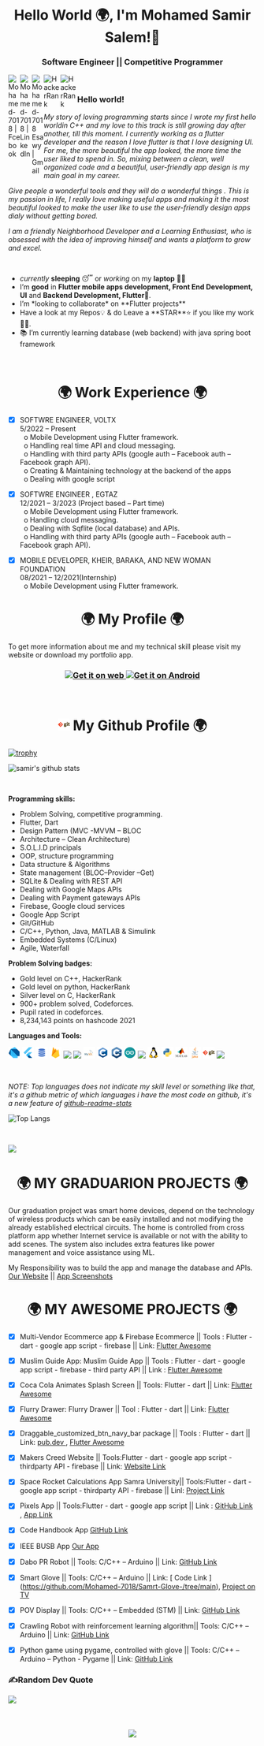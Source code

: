 <h1 align="center">Hello World 🌍,  I'm Mohamed Samir Salem!👋 </h1>
<h3 align="center">Software Engineer || Competitive Programmer </h3>


<a href="https://www.facebook.com/mohamed.almasri.5686/">
  <img align="left" alt="Mohamed-7018 | Fcebook" width="24px" src="/assets/facebook.svg"/>
</a>
<a href="https://www.linkedin.com/in/mohamed-samir-9b0b2a203">
  <img align="left" alt="Mohamed-7018 | LinkedIn" width="24px" src="/assets/linkedin.svg"/>
</a>
<a href="mailto:mohamedkhalilalmasri@gmail.com">
  <img align="left" alt="Mohamed-7018 Esawy | Gmail" width="24px" src="https://user-images.githubusercontent.com/80456446/140469108-1a340307-b696-4f83-bd31-27f632bca393.png" />
</a>
<a href="https://www.hackerrank.com/mohamedkhalilal1">
 <img align="left" alt="HackerRank" width="34px" src="https://upload.wikimedia.org/wikipedia/commons/6/65/HackerRank_logo.png"/> 
</a>
<a href="https://www.instagram.com/mohamed_samir_7018/">
 <img align="left" alt="HackerRank" width="34px" src="https://user-images.githubusercontent.com/80456446/140470099-0233261b-373f-43f3-80e4-6be8ff9c9438.png"/> 
</a>

<br/>
<!-- 
    &nbsp; [![HitCount](http://hits.dwyl.com/SatYu26/SatYu26.svg)](http://hits.dwyl.com/SatYu26/SatYu26) 
-->

###  Hello world!
<!---&nbsp;<img src="https://i.pinimg.com/originals/2e/5c/72/2e5c72d2e357c97df0cbd6d63e782989.gif" height="70px">

--->
<p>
  <em>
    My story of loving programming starts since I wrote my first hello worldin C++ and my love to this track is still growing day after another, till this moment. I currently working as a flutter developer and the reason I love flutter is that I love designing UI. For me, the more beautiful the app looked, the more time the user liked to spend in. So, mixing between a clean, well organized code and a beautiful, user-friendly app design is my main goal in my career. 
    
Give people a wonderful tools and they will do a wonderful things . This is my passion in life, I really love making useful apps and making it the most beautiful looked to make the user like to use the user-friendly design apps dialy without getting bored.
    
I am a friendly Neighborhood Developer and a Learning Enthusiast, who is obsessed with the idea of improving himself and wants a platform to grow and excel.

  </em>  
</p>

<!-- <a href="https://discord.com/invite/aNEPJcP">
  <img align="left" alt="Mohamed-7018's Discord" width="24px" src="/assets/discord.svg"/> -->
<!-- </a> -->

<!-- <br />
<br /> -->
<br>

-
  <!---<img alt="GIF" src="https://github.com/SatYu26/SatYu26/blob/master/Assets/wave.gif" height="20px" /> --->
  *currently* **sleeping** 😴 or *working* on my **laptop** 👩‍💻
- <!--- <img alt="GIF" src="https://github.com/SatYu26/SatYu26/blob/master/Assets/gandalf_parrot.gif"  height="20px" /> --->
  I’m **good** in **Flutter mobile apps development, Front End Development, UI** and **Backend Development, Flutter**💪.
- <!--- <img alt="GIF" src="https://github.com/SatYu26/SatYu26/blob/master/Assets/headbang.gif"  height="20px" /> ---> I’m *looking to collaborate* on **Flutter projects** 
- <!---<img alt="GIF" src="https://github.com/SatYu26/SatYu26/blob/master/Assets/Medal.gif"  height="20px" />---> Have a look at my Repos💡 & do Leave a **STAR**⭐️ if you like my work👩‍💻.
-  📚 I’m currently learning database (web backend) with java spring boot framework
<br>


<h1 align="center">🌍 Work Experience 🌍 </h1>

- [x] SOFTWRE ENGINEER, VOLTX<br />
5/2022 – Present<br />
    &nbsp;&nbsp;o Mobile Development using Flutter framework.<br />
    &nbsp;&nbsp;o Handling real time API and cloud messaging.<br />
    &nbsp;&nbsp;o Handling with third party APIs (google auth – Facebook auth – Facebook graph API).<br />
    &nbsp;&nbsp;o Creating & Maintaining technology at the backend of the apps<br />
    &nbsp;&nbsp;o Dealing with google script

- [x] SOFTWRE ENGINEER , EGTAZ<br/>
12/2021 – 3/2023 (Project based – Part time)<br />
  &nbsp;&nbsp;o Mobile Development using Flutter framework.<br />
  &nbsp;&nbsp;o Handling cloud messaging.<br />
  &nbsp;&nbsp;o Dealing with Sqflite (local database) and APIs.<br />
  &nbsp;&nbsp;o Handling with third party APIs (google auth – Facebook auth – Facebook graph API).<br />

- [x] MOBILE DEVELOPER, KHEIR, BARAKA, AND NEW WOMAN FOUNDATION<br/>
08/2021 – 12/2021(Internship)<br />
  &nbsp;&nbsp;o Mobile Development using Flutter framework.<br />


  
<h1 align="center">🌍 My Profile 🌍 </h1>
To get more information about me and my technical skill please visit my website or download my portfolio app.

  <h3 align="center" >
 <a href="https://mohamed-samir-salem-portfolio-flutter-dev.000webhostapp.com/">
 <img src="https://user-images.githubusercontent.com/80456446/167701490-d85af839-f2df-41cd-9466-3b69e4ac2014.png" height="60" width="150"
         alt="Get it on web">
 </a>
   
  <a href="https://drive.google.com/drive/folders/1uKlSlhoh30qzP5l8bscwbThiAcPARaK2?usp=sharing">
 <img src="https://user-images.githubusercontent.com/80456446/140654179-eca56dba-e3a6-4076-8625-de71d8a3a249.png" height="60"
         alt="Get it on Android">
 </a>
   </h3>
 </br>
 
 

<h1 align="center"><code><img height="24px" src="https://raw.githubusercontent.com/github/explore/80688e429a7d4ef2fca1e82350fe8e3517d3494d/topics/git/git.png"></code>
 My Github Profile 🌍 </h1>


[![trophy](https://github-profile-trophy.vercel.app/?username=Mohamed-7018)](https://github.com/ryo-ma/github-profile-trophy)


![samir's github stats](https://github-readme-stats.vercel.app/api?username=Mohamed-7018&count_private=true&show_icons=true&theme=jolly&include_all_commits=true)&nbsp;&nbsp;

<!-- <img align="center" src="https://github-readme-stats.vercel.app/api?username=Mohamed-7018&show_icons=true&include_all_commits=true&theme=algolia" alt="Anurag's github stats"/> -->
<br/>

**Programming skills:**
- Problem Solving, competitive programming.
- Flutter, Dart
- Design Pattern (MVC -MVVM – BLOC
- Architecture – Clean Architecture)
- S.O.L.I.D principals
- OOP, structure programming
- Data structure & Algorithms
- State management (BLOC–Provider –Get)
- SQLite & Dealing with REST API
- Dealing with Google Maps APIs
- Dealing with Payment gateways APIs
- Firebase, Google cloud services
- Google App Script
- Git/GitHub
- C/C++, Python, Java, MATLAB & Simulink
- Embedded Systems (C/Linux)
- Agile, Waterfall

**Problem Solving badges:**
- Gold level on C++, HackerRank
- Gold level on python, HackerRank
- Silver level on C, HackerRank
- 900+ problem solved, Codeforces.
- Pupil rated in codeforces.
- 8,234,143 points on hashcode 2021

**Languages and Tools:**

<code><img height="24px" src="https://raw.githubusercontent.com/github/explore/80688e429a7d4ef2fca1e82350fe8e3517d3494d/topics/dart/dart.png"></code>
<code><img height="24px" src="https://raw.githubusercontent.com/github/explore/80688e429a7d4ef2fca1e82350fe8e3517d3494d/topics/flutter/flutter.png"></code>
<code><img height="24px" src="https://raw.githubusercontent.com/github/explore/80688e429a7d4ef2fca1e82350fe8e3517d3494d/topics/sql/sql.png"></code>
<code><img height="24px" src="https://raw.githubusercontent.com/github/explore/80688e429a7d4ef2fca1e82350fe8e3517d3494d/topics/firebase/firebase.png"></code>
<code><img height="24px" src="https://upload.wikimedia.org/wikipedia/commons/f/f2/Google_Apps_Script.png"></code>
<code><img height="24px" src="https://img1.pnghut.com/17/9/6/NXj2z95E2B/logo-mysql-mobile-app-development-sqlite-android-software.jpg"></code>
<code><img height="24px" src="https://raw.githubusercontent.com/github/explore/80688e429a7d4ef2fca1e82350fe8e3517d3494d/topics/mysql/mysql.png"></code>
<code><img height="24px" src="https://raw.githubusercontent.com/github/explore/80688e429a7d4ef2fca1e82350fe8e3517d3494d/topics/c/c.png"></code>
<code><img height="24px" src="https://raw.githubusercontent.com/github/explore/80688e429a7d4ef2fca1e82350fe8e3517d3494d/topics/cpp/cpp.png"></code>
<code><img height="24px" src="https://raw.githubusercontent.com/github/explore/80688e429a7d4ef2fca1e82350fe8e3517d3494d/topics/arduino/arduino.png"></code>
<code><img height="24px" src="https://encrypted-tbn0.gstatic.com/images?q=tbn:ANd9GcS9w2hD0G4S57Mtr2NWvkUpRFIIhtVgDQkn7UgJ8QHjUdmzQ4DyeCJCCmkM9QZXXJyskdk&usqp=CAU"></code>
<code><img height="24px" src="https://raw.githubusercontent.com/github/explore/80688e429a7d4ef2fca1e82350fe8e3517d3494d/topics/linux/linux.png"></code>
<code><img height="24px" src="https://raw.githubusercontent.com/github/explore/80688e429a7d4ef2fca1e82350fe8e3517d3494d/topics/python/python.png"></code>
<code><img height="24px" src="https://raw.githubusercontent.com/github/explore/80688e429a7d4ef2fca1e82350fe8e3517d3494d/topics/matlab/matlab.png"></code>
<code><img height="24px" src="https://raw.githubusercontent.com/github/explore/80688e429a7d4ef2fca1e82350fe8e3517d3494d/topics/java/java.png"></code>
<code><img height="24px" src="https://raw.githubusercontent.com/github/explore/80688e429a7d4ef2fca1e82350fe8e3517d3494d/topics/git/git.png"></code>
<code><img height="24px" src="https://logos-download.com/wp-content/uploads/2019/01/Stack_Overflow_Logo.png"></code>





<br/>



*NOTE: Top languages does not indicate my skill level or something like that, it's a github metric of which languages i have the most code on github, it's a new feature of [github-readme-stats](https://github.com/Mohamed-7018/github-readme-stats)*



![Top Langs](https://github-readme-stats.vercel.app/api/top-langs/?username=Mohamed-7018&theme=jolly)&nbsp;&nbsp;
</h1>
<br>

<!-- <br/>

<img align="left" src="https://github-readme-stats.vercel.app/api/top-langs/?username=Mohamed-7018&layout=compact&theme=algolia"/><br/>

<br/><br/><br/><br/>
<br/> <br/> -->

![](https://github-readme-streak-stats.herokuapp.com/?user=Mohamed-7018&theme=jolly)<br/>

<h1 align="center">🌍    MY  GRADUARION PROJECTS   🌍 </h1>
Our graduation project was smart home devices, depend on the technology of wireless products which can be easily installed and not modifying the already established electrical circuits. The home is controlled from cross platform app whether Internet service is available or not with the ability to add scenes. The system also includes extra features like power management and voice assistance using ML.


My Responsibility was to build the app and manage the database and APIs.
[Our Website](https://newfoldergp.000webhostapp.com/?fbclid=IwAR28OB3uM_CMzBiqyeQ8vvO7JpjLFdFCv5cmQNFRWH9pzZoPHHlLTPFWjvg) || [App Screenshots](https://drive.google.com/drive/folders/11CMyTCBLJVtmfvSzhbr7jFCtuXHdqSCR)

<h1 align="center">🌍   
 MY  AWESOME PROJECTS   🌍 </h1>

- [x]	Multi-Vendor Ecommerce app & Firebase  Ecommerce || Tools : Flutter - dart - google app script - firebase || Link: [Flutter Awesome](https://flutterawesome.com/ecommerce-app-with-firebase-and-flutter/)
- [x]	Muslim Guide App: Muslim Guide App || Tools : Flutter - dart - google app script - firebase - third party API || Link : [Flutter Awesome](https://flutterawesome.com/muslim-guide-app-built-with-flutter/)
- [x] Coca Cola Animates Splash Screen || Tools: Flutter - dart || Link: [Flutter Awesome](https://flutterawesome.com/simple-animated-cola-splash-screen-as-shown-below/)
- [x]	Flurry Drawer: Flurry Drawer || Tool : Flutter - dart || Link: [Flutter Awesome](https://flutterawesome.com/a-beautful-drawer-for-flutter/)
- [x]	Draggable_customized_btn_navy_bar package || Tools : Flutter - dart || Link: [pub.dev ](https://pub.dev/packages/draggable_customized_btn_navy_bar), [Flutter Awesome](https://flutterawesome.com/a-bottom-navigation-bar-that-you-can-customize-with-the-options-you-need/)

- [x] Makers Creed Website || Tools:Flutter - dart - google app script - thirdparty API - firebase || Link: [Website Link](https://makerscreed.net/)
- [x]	Space Rocket Calculations App Samra University||  Tools:Flutter - dart - google app script - thirdparty API - firebase || Linl: [Project Link](https://github.com/Mohamed-7018/Rcoket-Design-App---Samara---Space-Engineering-and-technology-internship---Winter-Space-School/)
- [x]	Pixels App ||  Tools:Flutter - dart - google app script || Link : [GitHub Link](https://github.com/Mohamed-7018/Pixels-App/) , [App Link](https://play.google.com/store/apps/details/)
- [x]	Code Handbook App [ GitHub Link](https://github.com/Mohamed-7018/Samir-Code-HandBook/)
- [x]	IEEE BUSB App [ Our App ](https://github.com/Mohamed-7018/Samir-Code-HandBook](https://user-images.githubusercontent.com/80456446/124984858-044fdd80-e03a-11eb-908b-e05f4ca8edd6.mp4)/)
- [x] Dabo PR Robot || Tools: C/C++ – Arduino || Link: [ GitHub Link ](https://github.com/Mohamed-7018/Danbo-PR-Robot-V1.0)
- [x] Smart Glove || Tools: C/C++ – Arduino || Link: [ Code Link ] (https://github.com/Mohamed-7018/Samrt-Glove-/tree/main), [Project on TV ](https://www.youtube.com/watch?v=pfj3uAC5kD0&list=PLy8wlMYqB2WxcivkfnzgsTHAwea9Oxnzd)
- [x] POV Display || Tools: C/C++ – Embedded (STM) || Link: [ GitHub Link ](https://github.com/Mohamed-7018/POV-Display)
- [x] Crawling Robot with reinforcement learning algorithm|| Tools: C/C++ –Arduino || Link: [ GitHub Link ](https://github.com/Mohamed-7018/Crawling-Robot-with-ML)
- [x] Python game using pygame, controlled with glove || Tools: C/C++ –Arduino – Python - Pygame || Link: [ GitHub Link ](https://github.com/Mohamed-7018/Python-game-controlled-with-glove-using-MPU)


### ✍️Random Dev Quote
![](https://quotes-github-readme.vercel.app/api?type=horizontal&theme=radical)



<h1 align="center">
  <img src="https://media.giphy.com/media/jpVnC65DmYeyRL4LHS/giphy.gif" width="20%">
</h1>
<!-- ![thankyou-typography-poster-celebration-text-badge-vector-cal-calligraphy-128549303](https://user-images.githubusercontent.com/80456446/137462532-62f41e8f-c949-48b8-b77d-e967ac3f212f.jpg)
 -->
